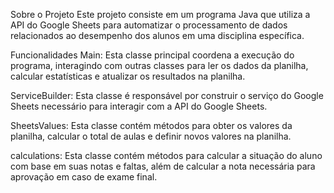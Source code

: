 Sobre o Projeto
Este projeto consiste em um programa Java que utiliza a API do Google Sheets para automatizar o processamento de dados relacionados ao desempenho dos alunos em uma disciplina específica.

Funcionalidades
Main: Esta classe principal coordena a execução do programa, interagindo com outras classes para ler os dados da planilha, calcular estatísticas e atualizar os resultados na planilha.

ServiceBuilder: Esta classe é responsável por construir o serviço do Google Sheets necessário para interagir com a API do Google Sheets.

SheetsValues: Esta classe contém métodos para obter os valores da planilha, calcular o total de aulas e definir novos valores na planilha.

calculations: Esta classe contém métodos para calcular a situação do aluno com base em suas notas e faltas, além de calcular a nota necessária para aprovação em caso de exame final.
